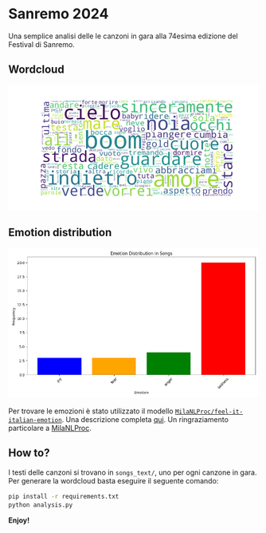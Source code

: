 # Sanremo 2024

Una semplice analisi delle le canzoni in gara alla 74esima edizione del Festival di Sanremo.

## Wordcloud

![Wordcloud](wordcloud-sanremo-24.png)

## Emotion distribution

![Emotion distribution](emotion-distribution-sanremo-24.png)

Per trovare le emozioni è stato utilizzato il modello [`MilaNLProc/feel-it-italian-emotion`](https://huggingface.co/MilaNLProc/feel-it-italian-emotion). Una descrizione completa [qui](https://aclanthology.org/2021.wassa-1.8/). Un ringraziamento particolare a [MilaNLProc](https://huggingface.co/MilaNLProc).

## How to?

I testi delle canzoni si trovano in `songs_text/`, uno per ogni canzone in gara. 
Per generare la wordcloud basta eseguire il seguente comando:

```bash
pip install -r requirements.txt
python analysis.py
```

**Enjoy!**
